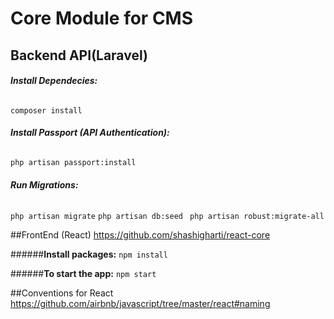 # Core Module for CMS
## Backend API(Laravel)
###### **Install Dependecies:**
`composer install` 

###### **Install Passport (API Authentication):**
`php artisan passport:install`

###### **Run Migrations:**
`php artisan migrate`
`php artisan db:seed `
`php artisan robust:migrate-all`


##FrontEnd (React)
https://github.com/shashigharti/react-core

######**Install packages:**
`npm install`

######**To start the app:**
`npm start`

##Conventions for React
https://github.com/airbnb/javascript/tree/master/react#naming
